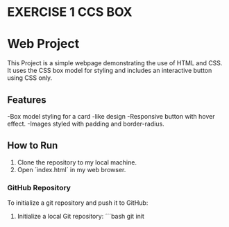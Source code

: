 # EXERCISE 1 CCS BOX

# Web Project
This Project is a simple webpage demonstrating the use of HTML and CSS. It uses the CSS box model for styling and includes an interactive button using CSS only.

## Features

-Box model styling for a card -like  design
-Responsive button with hover effect.
-Images styled with padding and border-radius.

## How to Run

1. Clone the repository to my local machine.
2. Open ´index.html´ in my web browser.
   
### GitHub Repository 

To initialize a git repository and push it to GitHub:
1. Initialize a local Git repository:
   ´´´bash
   git init   
   
